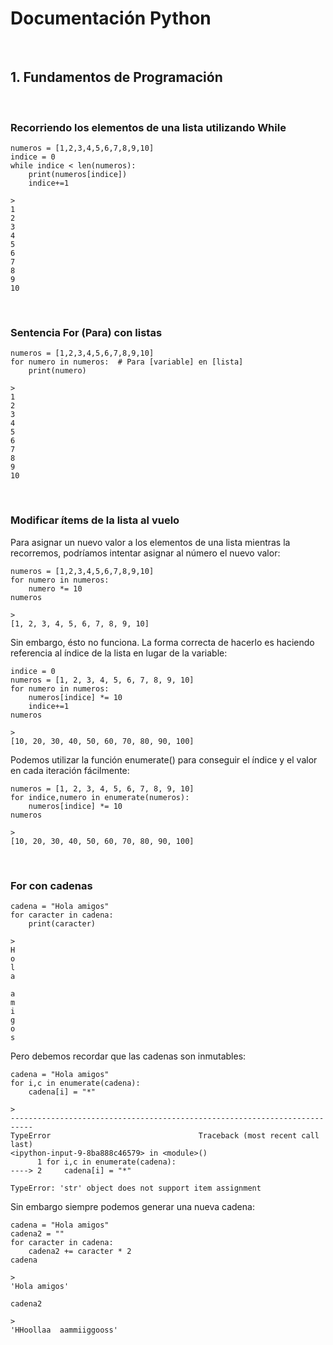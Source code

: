 # Documentación Python 

&nbsp;
## 1. Fundamentos de Programación
&nbsp;
### Recorriendo los elementos de una lista utilizando While
~~~
numeros = [1,2,3,4,5,6,7,8,9,10]
indice = 0
while indice < len(numeros):
    print(numeros[indice])
    indice+=1
~~~
~~~
> 
1
2
3
4
5
6
7
8
9
10
~~~
&nbsp;
### Sentencia For (Para) con listas
~~~
numeros = [1,2,3,4,5,6,7,8,9,10]
for numero in numeros:  # Para [variable] en [lista]
    print(numero)
~~~
~~~
> 
1
2
3
4
5
6
7
8
9
10
~~~
&nbsp;
### Modificar ítems de la lista al vuelo
Para asignar un nuevo valor a los elementos de una lista mientras la recorremos, podríamos intentar asignar al número el nuevo valor:
~~~
numeros = [1,2,3,4,5,6,7,8,9,10]
for numero in numeros:
    numero *= 10
numeros
~~~~
~~~~
> 
[1, 2, 3, 4, 5, 6, 7, 8, 9, 10]
~~~~
Sin embargo, ésto no funciona. La forma correcta de hacerlo es haciendo referencia al índice de la lista en lugar de la variable:
~~~
indice = 0
numeros = [1, 2, 3, 4, 5, 6, 7, 8, 9, 10]
for numero in numeros:
    numeros[indice] *= 10
    indice+=1
numeros
~~~
~~~
> 
[10, 20, 30, 40, 50, 60, 70, 80, 90, 100]
~~~
Podemos utilizar la función enumerate() para conseguir el índice y el valor en cada iteración fácilmente:
~~~
numeros = [1, 2, 3, 4, 5, 6, 7, 8, 9, 10]
for indice,numero in enumerate(numeros):
    numeros[indice] *= 10
numeros
~~~
~~~
> 
[10, 20, 30, 40, 50, 60, 70, 80, 90, 100]
~~~
&nbsp;
### For con cadenas
~~~
cadena = "Hola amigos"
for caracter in cadena:
    print(caracter)
~~~
~~~
> 
H
o
l
a
 
a
m
i 
g
o
s
~~~
Pero debemos recordar que las cadenas son inmutables:
~~~
cadena = "Hola amigos"
for i,c in enumerate(cadena):
    cadena[i] = "*"
~~~
~~~
> 
---------------------------------------------------------------------------
TypeError                                 Traceback (most recent call last)
<ipython-input-9-8ba888c46579> in <module>()
      1 for i,c in enumerate(cadena):
----> 2     cadena[i] = "*"

TypeError: 'str' object does not support item assignment
~~~
Sin embargo siempre podemos generar una nueva cadena:
~~~
cadena = "Hola amigos"
cadena2 = ""
for caracter in cadena:
    cadena2 += caracter * 2
cadena
~~~
~~~
> 
'Hola amigos'
~~~
~~~
cadena2
~~~
~~~
> 
'HHoollaa  aammiiggooss'
~~~
